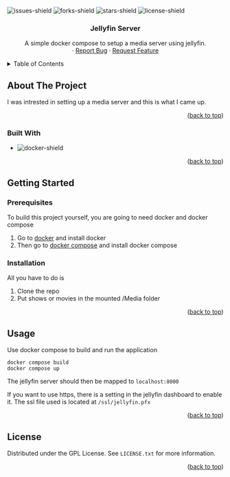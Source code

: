 <a name="readme-top"></a>

![issues-shield]
![forks-shield]
![stars-shield]
![license-shield]

<h3 align="center">Jellyfin Server</h3>

  <p align="center">
    A simple docker compose to setup a media server using jellyfin.
    <br />
    ·
    <a href="https://github.com/MagnusChase03/JellyfinServer/issues">Report Bug</a>
    ·
    <a href="https://github.com/MagnusChase03/JellyfinServer/issues">Request Feature</a>
  </p>
</div>

<details>
  <summary>Table of Contents</summary>
  <ol>
    <li>
      <a href="#about-the-project">About The Project</a>
      <ul>
        <li><a href="#built-with">Built With</a></li>
      </ul>
    </li>
    <li>
      <a href="#getting-started">Getting Started</a>
      <ul>
        <li><a href="#prerequisites">Prerequisites</a></li>
        <li><a href="#installation">Installation</a></li>
      </ul>
    </li>
    <li><a href="#usage">Usage</a></li>
    <li><a href="#license">License</a></li>
  </ol>
</details>

## About The Project

I was intrested in setting up a media server and this is what I came up.

<p align="right">(<a href="#readme-top">back to top</a>)</p>

### Built With

* ![docker-shield]

<p align="right">(<a href="#readme-top">back to top</a>)</p>

## Getting Started

### Prerequisites

To build this project yourself, you are going to need docker and docker compose

1) Go to [docker](https://docs.docker.com/engine/install/) and install docker
2) Then go to [docker compose](https://docs.docker.com/compose/install/) and install docker compose

### Installation

All you have to do is

1) Clone the repo
2) Put shows or movies in the mounted /Media folder

<p align="right">(<a href="#readme-top">back to top</a>)</p>


## Usage

Use docker compose to build and run the application

```
docker compose build
docker compose up
```

The jellyfin server should then be mapped to `localhost:8000`

If you want to use https, there is a setting in the jellyfin dashboard to enable it. The ssl file used is located at `/ssl/jellyfin.pfx`

<p align="right">(<a href="#readme-top">back to top</a>)</p>

<!-- LICENSE -->
## License

Distributed under the GPL License. See `LICENSE.txt` for more information.

<p align="right">(<a href="#readme-top">back to top</a>)</p>

[issues-shield]: https://img.shields.io/github/issues/MagnusChase03/JellyfinServer?style=for-the-badge
[forks-shield]: https://img.shields.io/github/forks/MagnusChase03/JellyfinServer?style=for-the-badge
[stars-shield]: https://img.shields.io/github/stars/MagnusChase03/JellyfinServer?style=for-the-badge
[license-shield]: https://img.shields.io/github/license/magnuschase03/JellyfinServer?style=for-the-badge
[docker-shield]: https://img.shields.io/badge/Docker-20232A?style=for-the-badge&logo=docker
